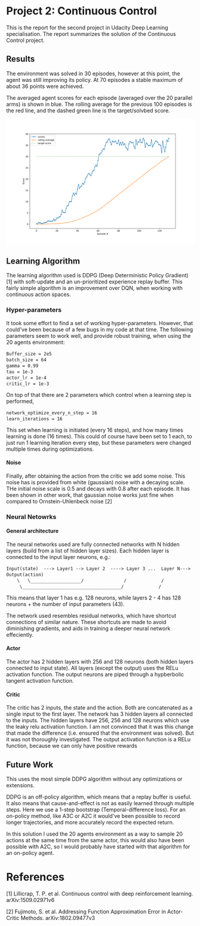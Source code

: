 # Project 2: Continuous Control

This is the report for the second project in Udacity Deep Learning
specialisation. The report summarizes the solution of the Continuous Control project.

## Results

The environment was solved in 30 episodes, however at this point, the agent was
still improving its policy. At 70 episodes a stable maximum of about 36 points
were achieved.

The averaged agent scores for each episode (averaged over the 20 parallel arms)
is shown in blue. The rolling average for the previous 100 episodes is the red
line, and the dashed green line is the target/solvbed score. 

![Scores](scores.png)

## Learning Algorithm

The learning algorithm used is DDPG (Deep Deterministic Policy Gradient) [1]
with soft-update and an un-prioritized experience replay buffer. This fairly
simple algorithm is an improvement over DQN, when working with continuous
action spaces.


### Hyper-parameters

It took some effort to find a set of working hyper-parameters. However, that
could've been because of a few bugs in my code at that time. The following
parameters seem to work well, and provide robust training, when using the 20
agents environment:

	Buffer_size = 2e5
	batch_size = 64
	gamma = 0.99
	tau = 1e-3
	actor_lr = 1e-4
	critic_lr = 1e-3

On top of that there are 2 parameters which control when a learning step is performed, 

	network_optimize_every_n_step = 16
	learn_iterations = 16

This set when learning is initiated (every 16 steps), and how many times
learning is done (16 times). This could of course have been set to 1 each, to
just run 1 learning iteration every step, but these parameters were changed
multiple times during optimizations.

#### Noise

Finally, after obtaining the action from the critic we add some noise. This
noise has is provided from white (gaussian) noise with a decaying scale. THe
initial noise scale is 0.5 and decays with 0.8 after each episode. It has been
shown in other work, that gaussian noise works just fine when compared to
Ornstein-Uhlenbeck noise [2]

### Neural Netowrks

#### General architecture

The neural networks used are fully connected networks with N hidden layers (build from a list of hidden layer sizes). Each hidden layer is connected to the input layer neurons, e.g.:

	Input(state)  ---> Layer1 --> Layer 2  ----> Layer 3 ...  Layer N---> Output(action)
	    \   \___________________/               /             /
	     \_____________________________________/	         /


This means that layer 1 has e.g. 128 neurons, while layers 2 - 4 has 128 neurons +
the number of input parameters (43). 

The network used resembles residual networks, which have shortcut
connections of similar nature. These shortcuts are made to avoid diminishing
gradients, and aids in training a deeper neural network effeciently.

#### Actor

The actor has 2 hidden layers with 256 and 128 neurons (both hidden layers
connected to input state). All layers (except the output) uses the RELu activation
function. The output neurons are piped through a hypberbolic tangent activation
function.

#### Critic

The critic has 2 inputs, the state and the action. Both are concatenated as a
single input to the first layer. The network has 3 hidden layers all connected
to the inputs. The hidden layers have 256, 256 and 128 neurons which use the
leaky relu activation function. I am not convinced that it was this change that
made the difference (i.e. ensured that the environment was solved). But it was
not thoroughly investigated. The output activation function is a RELu function,
because we can only have positive rewards

## Future Work

This uses the most simple DDPG algorithm without any optimizations or extensions. 

DDPG is an off-policy algorithm, which means that a replay buffer is useful. It
also means that cause-and-effect is not as easily learned through multiple
steps. Here we use a 1-step bootstrap (Temporal-difference loss). For an
on-policy method, like A3C or A2C it would've been possible to record longer
trajectories, and more accurately record the expected return. 

In this solution I used the 20 agents environment as a way to sample 20 actions
at the same time from the same actor, this would also have been possible with
A2C, so I would probably have started with that algorithm for an on-policy
agent.

# References

[1] Lillicrap, T. P. et al. Continuous control with deep reinforcement learning. arXiv:1509.02971v6

[2] Fujimoto, S. et al. Addressing Function Approximation Error in Actor-Critic Methods. arXiv:1802.09477v3
